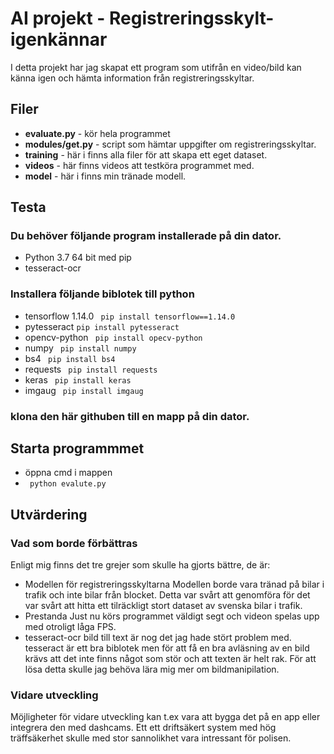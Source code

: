 # AI projekt - Registreringsskylt-igenkännar
I detta projekt har jag skapat ett program som utifrån en video/bild kan känna igen och hämta information från registreringsskyltar. 

## Filer
* **evaluate.py** - kör hela programmet
* **modules/get.py** - script som hämtar uppgifter om registreringsskyltar.
* **training** - här i finns alla filer för att skapa ett eget dataset. 
* **videos** - här finns videos att testköra programmet med.
* **model** - här i finns min tränade modell. 

## Testa

### Du behöver följande program installerade på din dator.
* Python 3.7 64 bit med pip
* tesseract-ocr
### Installera följande biblotek till python
* tensorflow 1.14.0 ``` pip install tensorflow==1.14.0```
* pytesseract ``` pip install pytesseract ```
* opencv-python ``` pip install opecv-python```
* numpy ``` pip install numpy```
* bs4 ``` pip install bs4```
* requests ``` pip install requests```
* keras ``` pip install keras```
* imgaug ``` pip install imgaug```

### klona den här githuben till en mapp på din dator.

## Starta programmmet
* öppna cmd i mappen
* ``` python evalute.py```


## Utvärdering

### Vad som borde förbättras
Enligt mig finns det tre grejer som skulle ha gjorts bättre, de är: 
* Modellen för registreringsskyltarna
Modellen borde vara tränad på bilar i trafik och inte bilar från blocket. Detta var svårt att genomföra för det var svårt att hitta ett tilräckligt stort dataset av svenska bilar i trafik. 
* Prestanda
Just nu körs programmet väldigt segt och videon spelas upp med otroligt låga FPS.
* tesseract-ocr
bild till text är nog det jag hade stört problem med. tesseract är ett bra biblotek men för att få en bra avläsning av en bild krävs att det inte finns något som stör och att texten är helt rak. För att lösa detta skulle jag behöva lära mig mer om bildmanipilation. 

### Vidare utveckling
Möjligheter för vidare utveckling kan t.ex vara att bygga det på en app eller integrera den med dashcams. Ett ett driftsäkert system med hög träffsäkerhet skulle med stor sannolikhet vara intressant för polisen. 

